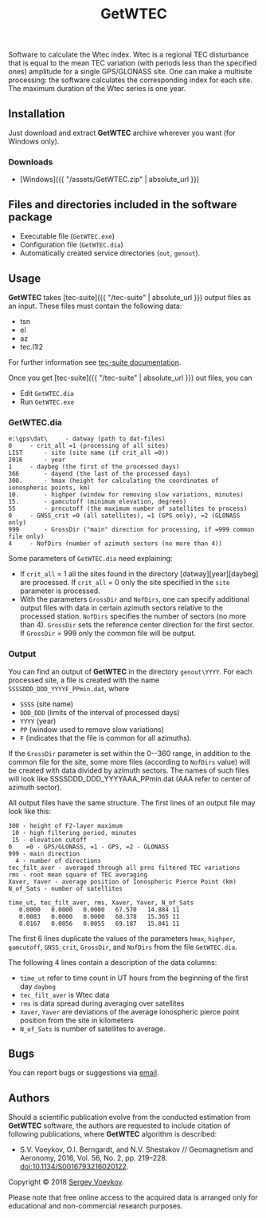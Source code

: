 ﻿---
layout: page
title: "GetWTEC"
---
Software to calculate the Wtec index. Wtec is a regional TEC disturbance that is equal to the mean TEC variation (with periods less than the specified ones) amplitude for a single GPS/GLONASS site. One can make a multisite processing: the software calculates the corresponding index for each site. The maximum duration of the Wtec series is one year.

## Installation

Just download and extract **GetWTEC** archive wherever you want (for Windows only).

### Downloads

* [Windows]({{ "/assets/GetWTEC.zip" | absolute_url }})

## Files and directories included in the software package

* Executable file (`GetWTEC.exe`)
* Configuration file (`GetWTEC.dia`)
* Automatically created service directories (`out`, `genout`).

## Usage

**GetWTEC** takes [tec-suite]({{ "/tec-suite" | absolute_url }}) output files as an input. These files must contain the following data:

* tsn
* el
* az
* tec.l1l2

For further information see [tec-suite documentation](http://tec-suite.readthedocs.io).

Once you get [tec-suite]({{ "/tec-suite" | absolute_url }}) out files, you can

* Edit `GetWTEC.dia`
* Run `GetWTEC.exe`

### GetWTEC.dia

```
e:\gps\dat\   	- datway (path to dat-files)
0  	  - crit_all =1 (processing of all sites)
LIST 	  - site (site name (if crit_all =0))
2016 	  - year
1  	  - daybeg (the first of the processed days)
366  	  - dayend (the last of the processed days)
300. 	  - hmax (height for calculating the coordinates of ionospheric points, km)
10. 	  - highper (window for removing slow variations, minutes)
15. 	  - gamcutoff (minimum elevation, degrees)
55  	  - prncutoff (the maximum number of satellites to process)
0  	  - GNSS_crit =0 (all satellites), =1 (GPS only), =2 (GLONASS only)
999 	  - GrossDir ("main" direction for processing, if =999 common file only)
4  	  - NofDirs (number of azimuth sectors (no more than 4))
```

Some parameters of `GetWTEC.dia` need explaining:

* If `crit_all` = 1 all the sites found in the directory [datway]\[year]\[daybeg] are processed. If `crit_all` = 0 only the site specified in the `site` parameter is processed. 
* With the parameters `GrossDir` and `NofDirs`, one can specify additional output files with data in certain azimuth sectors relative to the processed station. `NofDirs` specifies the number of sectors (no more than 4). `GrossDir` sets the reference center direction for the first sector. If `GrossDir` = 999 only the common file will be output.

### Output

You can find an output of **GetWTEC** in the directory `genout\YYYY`. For each processed site, a file is created with the name `SSSSDDD_DDD_YYYYF_PPmin.dat`, where 

* `SSSS` (site name)
* `DDD_DDD` (limits of the interval of processed days)
* `YYYY` (year)
* `PP` (window used to remove slow variations)
* `F` (indicates that the file is common for all azimuths). 

If the `GrossDir` parameter is set within the 0--360 range, in addition to the common file for the site, some more files (according to `NofDirs` value) will be created with data divided by azimuth sectors. The names of such files will look like SSSSDDD_DDD_YYYYAAA_PPmin.dat (AAA refer to center of azimuth sector). 

All output files have the same structure. The first lines of an output file may look like this:

```
300	- height of F2-layer maximum
 10	- high filtering period, minutes
 15	- elevation cutoff
0	 =0 - GPS/GLONASS, =1 - GPS, =2 - GLONASS
999	- main direction
  4	- number of directions
tec_filt_aver - averaged through all prns filtered TEC variations
rms - root mean square of TEC averaging
Xaver, Yaver - average position of Ionospheric Pierce Point (km)
N_of_Sats - number of satellites

time_ut, tec_filt_aver, rms, Xaver, Yaver, N_of_Sats
   0.0000   0.0000   0.0000   67.570   14.884 11
   0.0083   0.0000   0.0000   68.378   15.365 11
   0.0167   0.0056   0.0055   69.187   15.841 11
```

The first 6 lines duplicate the values of the parameters `hmax`, `highper`, `gamcutoff`, `GNSS_crit`, `GrossDir`, and `NofDirs` from the file `GetWTEC.dia`. 

The following 4 lines contain a description of the data columns: 

* `time_ut` refer to time count in UT hours from the beginning of the first day `daybeg`
* `tec_filt_aver` is Wtec data
* `rms` is data spread during averaging over satellites
* `Xaver`, `Yaver` are deviations of the average ionospheric pierce point position from the site in kilometers
* `N_of_Sats` is number of satellites to average. 

## Bugs

You can report bugs or suggestions via [email](mailto:serg3108@iszf.irk.ru).

## Authors

Should a scientific publication evolve from the conducted estimation from **GetWTEC** software, the authors are requested to include citation of following publications, where **GetWTEC** algorithm is described:

* S.V. Voeykov, O.I. Berngardt, and N.V. Shestakov // Geomagnetism and Aeronomy, 2016, Vol. 56, No. 2, pp. 219–228.  [doi:10.1134/S0016793216020122](https://dx.doi.org/10.1134/S0016793216020122).

Copyright © 2018 [Sergey Voeykov](mailto:serg3108@iszf.irk.ru).

Please note that free online access to the acquired data is arranged only for educational and non-commercial research purposes.
